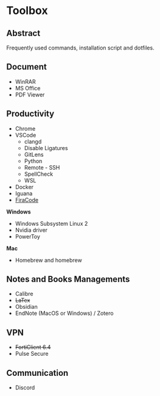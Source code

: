 # Toolbox

## Abstract

Frequently used commands, installation script and dotfiles.

## Document

- WinRAR
- MS Office
- PDF Viewer

## Productivity

- Chrome
- VSCode
  - clangd
  - Disable Ligatures
  - GitLens
  - Python
  - Remote - SSH
  - SpellCheck
  - WSL
- Docker
- Iguana
- [FiraCode](https://github.com/tonsky/FiraCode)


**Windows**

- Windows Subsystem Linux 2
- Nvidia driver
- PowerToy

**Mac**

- Homebrew and homebrew

## Notes and Books Managements

- Calibre
- ~~LaTex~~
- Obsidian
- EndNote (MacOS or Windows) / Zotero

## VPN

- ~~FortiClient 6.4~~
- Pulse Secure

## Communication

- Discord

